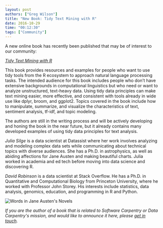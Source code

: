 ```yaml
---
layout: post
authors: ["Greg Wilson"]
title: "New Book: Tidy Text Mining with R"
date: 2016-10-29
time: "00:12:30"
tags: ["Community"]
---
```


A new online book has recently been published that may be of interest to our community:

*[Tidy Text Mining with R](http://tidytextmining.com/)*

This book provides resources and examples for people who want to use
tidy tools from the R ecosystem to approach natural language
processing tasks. The intended audience for this book includes people
who don’t have extensive backgrounds in computational linguistics but
who need or want to analyze unstructured, text-heavy data. Using tidy
data principles can make text mining easier, more effective, and
consistent with tools already in wide use like dplyr, broom, and
ggplot2. Topics covered in the book include how to manipulate,
summarize, and visualize the characteristics of text, sentiment
analysis, tf-idf, and topic modeling.

The authors are still in the writing process and will be actively
developing and honing the book in the near future, but it already
contains many developed examples of using tidy data principles for
text analysis.

*Julia Silge* is a data scientist at Datassist where her work involves
analyzing and modeling complex data sets while communicating about
technical topics with diverse audiences. She has a Ph.D. in
astrophysics, as well as abiding affections for Jane Austen and making
beautiful charts. Julia worked in academia and ed tech before moving
into data science and discovering R.

*David Robinson* is a data scientist at Stack Overflow. He has a Ph.D.
in Quantitative and Computational Biology from Princeton University,
where he worked with Professor John Storey. His interests include
statistics, data analysis, genomics, education, and programming in R
and Python.

<img src="{{site.filesurl}}/2016/10/jane-austen.png" alt="Words in Jane Austen's Novels" />

*If you are the author of a book that is related to Software Carpentry
or Data Carpentry's mission, and would like to announce it here,
please [get in touch](mailto:{{site.contact}}).*
